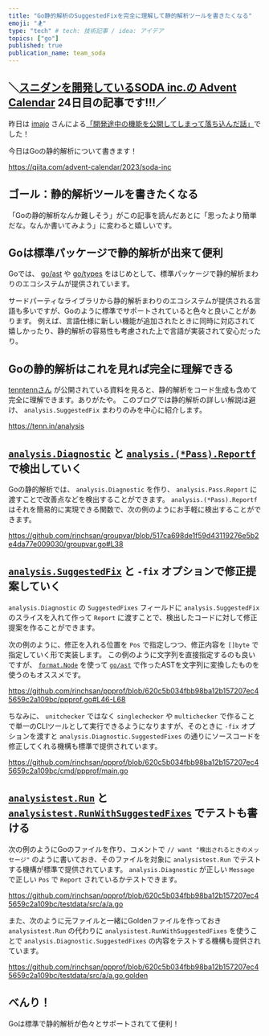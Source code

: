 ```yaml
---
title: "Go静的解析のSuggestedFixを完全に理解して静的解析ツールを書きたくなる"
emoji: "🏂"
type: "tech" # tech: 技術記事 / idea: アイデア
topics: ["go"]
published: true
publication_name: team_soda
---
```


## ＼[スニダンを開発しているSODA inc.の Advent Calendar](https://qiita.com/advent-calendar/2023/soda-inc) 24日目の記事です!!!／

昨日は [imajo](https://twitter.com/imasirooo) さんによる[「開発途中の機能を公開してしまって落ち込んだ話」](https://zenn.dev/imajoriri/articles/1fa98ed3e23ade)でした！

今日はGoの静的解析について書きます！

https://qiita.com/advent-calendar/2023/soda-inc

## ゴール：静的解析ツールを書きたくなる

「Goの静的解析なんか難しそう」がこの記事を読んだあとに「思ったより簡単だな。なんか書いてみよう」に変わると嬉しいです。

## Goは標準パッケージで静的解析が出来て便利

Goでは、 [go/ast](https://pkg.go.dev/go/ast) や [go/types](https://pkg.go.dev/go/types) をはじめとして、標準パッケージで静的解析まわりのエコシステムが提供されています。

サードパーティなライブラリから静的解析まわりのエコシステムが提供される言語も多いですが、Goのように標準でサポートされていると色々と良いことがあります。
例えば、言語仕様に新しい機能が追加されたときに同時に対応されて嬉しかったり、静的解析の容易性も考慮された上で言語が実装されて安心だったり。

## Goの静的解析はこれを見れば完全に理解できる

[tenntennさん](https://twitter.com/tenntenn) が公開されている資料を見ると、静的解析をコード生成も含めて完全に理解できます。ありがたや。
このブログでは静的解析の詳しい解説は避け、 `analysis.SuggestedFix` まわりのみを中心に紹介します。

https://tenn.in/analysis

## [`analysis.Diagnostic`](https://pkg.go.dev/golang.org/x/tools/go/analysis#Diagnostic) と [`analysis.(*Pass).Reportf`](https://pkg.go.dev/golang.org/x/tools/go/analysis#Pass.Reportf) で検出していく

Goの静的解析では、 `analysis.Diagnostic` を作り、 `analysis.Pass.Report` に渡すことで改善点などを検出することができます。
`analysis.(*Pass).Reportf` はそれを簡易的に実現できる関数で、次の例のようにお手軽に検出することができます。

https://github.com/rinchsan/groupvar/blob/517ca698de1f59d43119276e5b2e4da77e009030/groupvar.go#L38

## [`analysis.SuggestedFix`](https://pkg.go.dev/golang.org/x/tools/go/analysis#SuggestedFix) と `-fix` オプションで修正提案していく

`analysis.Diagnostic` の `SuggestedFixes` フィールドに `analysis.SuggestedFix` のスライスを入れて作って `Report` に渡すことで、検出したコードに対して修正提案を作ることができます。

次の例のように、修正を入れる位置を `Pos` で指定しつつ、修正内容を `[]byte` で指定していく形で実装します。
この例のように文字列を直接指定するのも良いですが、 [`format.Node`](https://pkg.go.dev/go/format#Node) を使って [`go/ast`](https://pkg.go.dev/go/ast) で作ったASTを文字列に変換したものを使うのもオススメです。

https://github.com/rinchsan/ppprof/blob/620c5b034fbb98ba12b157207ec45659c2a109bc/ppprof.go#L46-L68

ちなみに、 `unitchecker` ではなく `singlechecker` や `multichecker` で作ることで単一のCLIツールとして実行できるようになりますが、そのときに `-fix` オプションを渡すと `analysis.Diagnostic.SuggestedFixes` の通りにソースコードを修正してくれる機構も標準で提供されています。

https://github.com/rinchsan/ppprof/blob/620c5b034fbb98ba12b157207ec45659c2a109bc/cmd/ppprof/main.go

## [`analysistest.Run`](https://pkg.go.dev/golang.org/x/tools/go/analysis/analysistest#Run) と [`analysistest.RunWithSuggestedFixes`](https://pkg.go.dev/golang.org/x/tools/go/analysis/analysistest#RunWithSuggestedFixes) でテストも書ける

次の例のようにGoのファイルを作り、コメントで `// want "検出されるときのメッセージ"` のように書いておき、そのファイルを対象に `analysistest.Run` でテストする機構が標準で提供されています。
`analysis.Diagnostic` が正しい `Message` で正しい `Pos` で `Report` されているかテストできます。

https://github.com/rinchsan/ppprof/blob/620c5b034fbb98ba12b157207ec45659c2a109bc/testdata/src/a/a.go

また、次のように元ファイルと一緒にGoldenファイルを作っておき `analysistest.Run` の代わりに `analysistest.RunWithSuggestedFixes` を使うことで `analysis.Diagnostic.SuggestedFixes` の内容をテストする機構も提供されています。

https://github.com/rinchsan/ppprof/blob/620c5b034fbb98ba12b157207ec45659c2a109bc/testdata/src/a/a.go.golden

## べんり！

Goは標準で静的解析が色々とサポートされてて便利！
